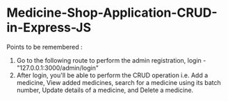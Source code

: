 # Medicine-Shop-Application-CRUD-in-Express-JS

Points to be remembered :
1. Go to the following route to perform the admin registration, login - "127.0.0.1:3000/admin/login"
2. After login, you'll be able to perform the CRUD operation i.e. Add a medicine, View added medicines, search for a medicine using its batch number, Update details of a medicine, and Delete a medicine.
   
